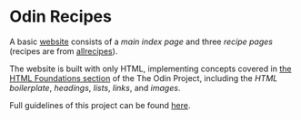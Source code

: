 # Odin Recipes
A basic [website](https://sharonytlau.github.io/odin-recipes/) consists of a *main index page* and three
*recipe pages* (recipes are from [allrecipes](https://www.allrecipes.com/)).

The website is built with only HTML, implementing concepts covered in [the HTML
Foundations section](https://www.theodinproject.com/paths/foundations/courses/foundations#html-foundations)
of the The Odin Project, including the *HTML boilerplate*,
*headings*, *lists*, *links*, and *images*.

Full guidelines of this project can be found [here](https://www.theodinproject.com/paths/foundations/courses/foundations/lessons/recipes).
